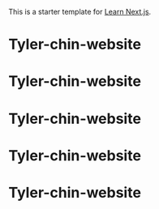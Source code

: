 This is a starter template for [Learn Next.js](https://nextjs.org/learn).
# Tyler-chin-website
# Tyler-chin-website
# Tyler-chin-website
# Tyler-chin-website
# Tyler-chin-website
